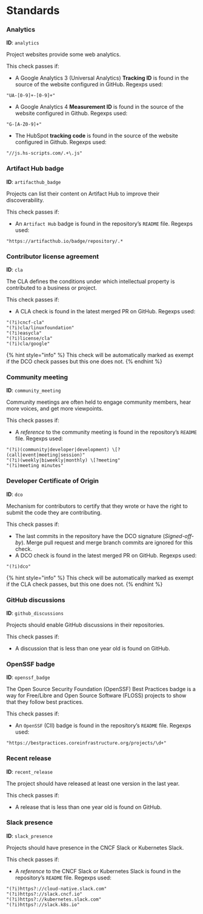 # Standards

### Analytics <a href="#analytics" id="analytics"></a>

**ID**: `analytics`

Project websites provide some web analytics.

This check passes if:

* A Google Analytics 3 (Universal Analytics) **Tracking ID** is found in the source of the website configured in GitHub. Regexps used:

```
"UA-[0-9]+-[0-9]+"
```

* A Google Analytics 4 **Measurement ID** is found in the source of the website configured in Github. Regexps used:

```
"G-[A-Z0-9]+"
```

* The HubSpot **tracking code** is found in the source of the website configured in Github. Regexps used:

```
"//js.hs-scripts.com/.+\.js"
```

### Artifact Hub badge

**ID**: `artifacthub_badge`

Projects can list their content on Artifact Hub to improve their discoverability.

This check passes if:

* An `Artifact Hub` badge is found in the repository’s `README` file. Regexps used:

```
"https://artifacthub.io/badge/repository/.*
```

### Contributor license agreement

**ID**: `cla`

The CLA defines the conditions under which intellectual property is contributed to a business or project.

This check passes if:

* A CLA check is found in the latest merged PR on GitHub. Regexps used:

```
"(?i)cncf-cla"
"(?i)cla/linuxfoundation"
"(?i)easycla"
"(?i)license/cla"
"(?i)cla/google"
```

{% hint style="info" %}
This check will be automatically marked as exempt if the DCO check passes but this one does not.
{% endhint %}

### Community meeting <a href="#community-meeting" id="community-meeting"></a>

**ID**: `community_meeting`

Community meetings are often held to engage community members, hear more voices, and get more viewpoints.

This check passes if:

* A _reference_ to the community meeting is found in the repository’s `README` file. Regexps used:

```
"(?i)(community|developer|development) \[?(call|event|meeting|session)"
"(?i)(weekly|biweekly|monthly) \[?meeting"
"(?i)meeting minutes"
```

### Developer Certificate of Origin <a href="#developer-certificate-of-origin" id="developer-certificate-of-origin"></a>

**ID**: `dco`

Mechanism for contributors to certify that they wrote or have the right to submit the code they are contributing.

This check passes if:

* The last commits in the repository have the DCO signature (_Signed-off-by_). Merge pull request and merge branch commits are ignored for this check.
* A DCO check is found in the latest merged PR on GitHub. Regexps used:

```
"(?i)dco"
```

{% hint style="info" %}
This check will be automatically marked as exempt if the CLA check passes, but this one does not.
{% endhint %}

### GitHub discussions <a href="#github-discussions" id="github-discussions"></a>

**ID**: `github_discussions`

Projects should enable GitHub discussions in their repositories.

This check passes if:

* A discussion that is less than one year old is found on GitHub.

### OpenSSF badge <a href="#openssf-badge" id="openssf-badge"></a>

**ID**: `openssf_badge`

The Open Source Security Foundation (OpenSSF) Best Practices badge is a way for Free/Libre and Open Source Software (FLOSS) projects to show that they follow best practices.

This check passes if:

* An `OpenSSF` (CII) badge is found in the repository’s `README` file. Regexps used:

```
"https://bestpractices.coreinfrastructure.org/projects/\d+"
```

### Recent release <a href="#recent-release" id="recent-release"></a>

**ID**: `recent_release`

The project should have released at least one version in the last year.

This check passes if:

* A release that is less than one year old is found on GitHub.

### Slack presence <a href="#slack-presence" id="slack-presence"></a>

**ID**: `slack_presence`

Projects should have presence in the CNCF Slack or Kubernetes Slack.

This check passes if:

* A _reference_ to the CNCF Slack or Kubernetes Slack is found in the repository’s `README` file. Regexps used:

```
"(?i)https?://cloud-native.slack.com"
"(?i)https?://slack.cncf.io"
"(?i)https?://kubernetes.slack.com"
"(?i)https?://slack.k8s.io"

```
